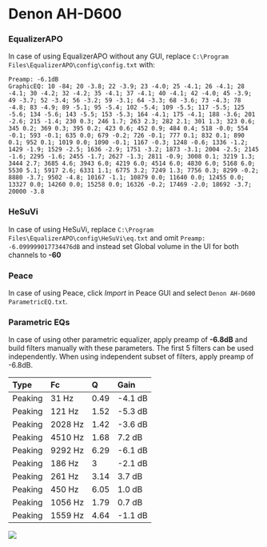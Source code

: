 # Denon AH-D600

### EqualizerAPO
In case of using EqualizerAPO without any GUI, replace `C:\Program Files\EqualizerAPO\config\config.txt`
with:
```
Preamp: -6.1dB
GraphicEQ: 10 -84; 20 -3.8; 22 -3.9; 23 -4.0; 25 -4.1; 26 -4.1; 28 -4.1; 30 -4.2; 32 -4.2; 35 -4.1; 37 -4.1; 40 -4.1; 42 -4.0; 45 -3.9; 49 -3.7; 52 -3.4; 56 -3.2; 59 -3.1; 64 -3.3; 68 -3.6; 73 -4.3; 78 -4.8; 83 -4.9; 89 -5.1; 95 -5.4; 102 -5.4; 109 -5.5; 117 -5.5; 125 -5.6; 134 -5.6; 143 -5.5; 153 -5.3; 164 -4.1; 175 -4.1; 188 -3.6; 201 -2.6; 215 -1.4; 230 0.3; 246 1.7; 263 2.3; 282 2.1; 301 1.3; 323 0.6; 345 0.2; 369 0.3; 395 0.2; 423 0.6; 452 0.9; 484 0.4; 518 -0.0; 554 -0.1; 593 -0.1; 635 0.0; 679 -0.2; 726 -0.1; 777 0.1; 832 0.1; 890 0.1; 952 0.1; 1019 0.0; 1090 -0.1; 1167 -0.3; 1248 -0.6; 1336 -1.2; 1429 -1.9; 1529 -2.5; 1636 -2.9; 1751 -3.2; 1873 -3.1; 2004 -2.5; 2145 -1.6; 2295 -1.6; 2455 -1.7; 2627 -1.3; 2811 -0.9; 3008 0.1; 3219 1.3; 3444 2.7; 3685 4.6; 3943 6.0; 4219 6.0; 4514 6.0; 4830 6.0; 5168 6.0; 5530 5.1; 5917 2.6; 6331 1.1; 6775 3.2; 7249 1.3; 7756 0.3; 8299 -0.2; 8880 -3.7; 9502 -4.8; 10167 -1.1; 10879 0.0; 11640 0.0; 12455 0.0; 13327 0.0; 14260 0.0; 15258 0.0; 16326 -0.2; 17469 -2.0; 18692 -3.7; 20000 -3.8
```

### HeSuVi
In case of using HeSuVi, replace `C:\Program Files\EqualizerAPO\config\HeSuVi\eq.txt` and omit `Preamp:
-6.099999017734476dB` and instead set Global volume in the UI for both channels to **-60**

### Peace
In case of using Peace, click *Import* in Peace GUI and select `Denon AH-D600 ParametricEQ.txt`.

### Parametric EQs
In case of using other parametric equalizer, apply preamp of **-6.8dB** and build filters manually
with these parameters. The first 5 filters can be used independently.
When using independent subset of filters, apply preamp of -6.8dB.

| Type    | Fc      |    Q | Gain    |
|:--------|:--------|:-----|:--------|
| Peaking | 31 Hz   | 0.49 | -4.1 dB |
| Peaking | 121 Hz  | 1.52 | -5.3 dB |
| Peaking | 2028 Hz | 1.42 | -3.6 dB |
| Peaking | 4510 Hz | 1.68 | 7.2 dB  |
| Peaking | 9292 Hz | 6.29 | -6.1 dB |
| Peaking | 186 Hz  | 3    | -2.1 dB |
| Peaking | 261 Hz  | 3.14 | 3.7 dB  |
| Peaking | 450 Hz  | 6.05 | 1.0 dB  |
| Peaking | 1056 Hz | 1.79 | 0.7 dB  |
| Peaking | 1559 Hz | 4.64 | -1.1 dB |

![](https://raw.githubusercontent.com/jaakkopasanen/AutoEq/master/results/innerfidelity/sbaf-serious/Denon%20AH-D600/Denon%20AH-D600.png)